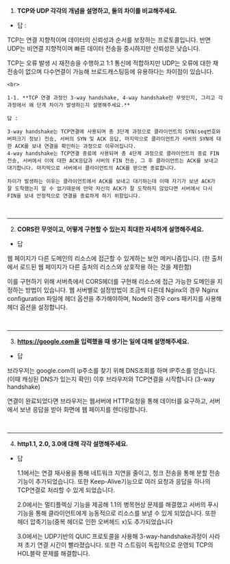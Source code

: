 1. **TCP와 UDP 각각의 개념을 설명하고, 둘의 차이를 비교해주세요.**

- 답 :

TCP는 연결 지향적이며 데이터의 신뢰성과 순서를 보장하는 프로토콜입니다.
반면 UDP는 비연결 지향적이며 빠른 데이터 전송을 중시하지만 신뢰성은 낮습니다.

TCP는 오류 발생 시 재전송을 수행하고 1:1 통신에 적합하지만 UDP는 오류에 대한 재전송이 없으며 다수연결이 가능해 브로드캐스팅등에 유용하다는 차이점이 있습니다.

    <br>

    1-1. **TCP 연결 과정인 3-way handshake, 4-way handshake란 무엇인지, 그리고 각 과정에서 왜 단계 차이가 발생하는지 설명해주세요.**

    답 :

    3-way handshake는 TCP연결에 사용되며 총 3단계 과정으로 클라이언트의 SYN(seq번호와 버퍼크기 정보) 전송, 서버의 SYN 및 ACK 응답, 마지막으로 클라이언트가 서버의 SYN에 대한 ACK를 보내 연결을 확인하는 과정으로 이루어집니다.
    4-way handshake는 TCP연결 종료에 사용되며 총 4단계 과정으로 클라이언트의 종료 FIN 전송, 서버에서 이에 대한 ACK응답과 서버의 FIN 전송, 그 후 클라이언트는 ACK를 보내고 대기합니다. 마지막으로 서버에서 클라이언트의 ACK를 받으면 종료합니다.

    차이가 발생하는 이유는 클라이언트에서 ACK를 보내고 대기하는데 이때 자기가 보낸 ACK가 잘 도착했는지 알 수 없기때문에 만약 자신의 ACK가 잘 도착하지 않았다면 서버에서 다시 FIN을 보내 안정적으로 연결을 종료하게 하기 위함입니다.

<br>

---

2. **CORS란 무엇이고, 어떻게 구현할 수 있는지 최대한 자세하게 설명해주세요.**

- 답

웹 페이지가 다른 도메인의 리소스에 접근할 수 있게하는 보안 메커니즘입니다. (한 출처에서 로드된 웹 페이지가 다른 출처의 리소스와 상호작용 하는 것을 제한함)

이를 구현하기 위해 서버측에서 CORS헤더를 구현해 리소스에 접근 가능한 도메인을 지정하는 방법이 있습니다.
웹 서버별로 설정방법이 조금씩 다른데 Nginx의 경우 Nginx configuration 파일에 헤더 옵션을 추가해야하며,
Node의 경우 cors 패키지를 사용해 헤더 옵션을 설정합니다.

<br>

---

3. **https://google.com을 입력했을 때 생기는 일에 대해 설명해주세요.**

- 답

브라우저는 google.com의 ip주소를 찾기 위해 DNS조회를 하며 IP주소를 얻습니다. (이때 캐싱된 DNS가 있는지 확인)
이후 브라우저와 TCP연결을 시작합니다 (3-way handshake)

연결이 완료되었다면 브라우저는 웹서버에 HTTP요청을 통해 데이터를 요구하고, 서버에서 보낸 응답을 받아 화면에 웹 페이지를 렌더링합니다.

<br>

---

4. **http1.1, 2.0, 3.0에 대해 각각 설명해주세요.**

- 답

  1.1에서는 연결 재사용을 통해 네트워크 지연을 줄이고, 청크 전송을 통해 분할 전송 기능이 추가되었습니다. 또한 Keep-Alive기능으로 여러 요청과 응답을 하나의 TCP연결로 처리할 수 있게 되었습니다.

  2.0에서는 멀티플렉싱 기능을 제공해 1.1의 병목현상 문제를 해결했고 서버의 푸시기능을 통해 클라이언트에게 능동적으로 리소스를 보낼 수 있게 되었습니다. 또한 헤더 압축기능(중복 헤더로 인한 오버헤드 x)도 추가되었습니다

  3.0에서는 UDP기반의 QUIC 프로토콜을 사용해 3-way-handshake과정이 사라져 초기 연결 시간이 빨라졌습니다. 또한 각 스트림이 독립적으로 운영되 TCP의 HOL블락 문제를 해결합니다.
